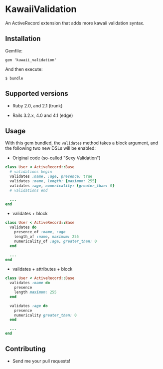 # KawaiiValidation

An ActiveRecord extension that adds more kawaii validation syntax.

## Installation

Gemfile:

    gem 'kawaii_validation'

And then execute:

    $ bundle

## Supported versions ##

* Ruby 2.0, and 2.1 (trunk)

* Rails 3.2.x, 4.0 and 4.1 (edge)

## Usage

With this gem bundled, the `validates` method takes a block argument, and the following two new DSLs will be enabled:

* Original code (so-called "Sexy Validation")

```ruby
class User < ActiveRecord::Base
  # validations begin
  validates :name, :age, presence: true
  validates :name, length: {maximum: 255}
  validates :age, numericality: {greater_than: 0}
  # validations end

  ...
end
```

* validates + block

```ruby
class User < ActiveRecord::Base
  validates do
    presence_of :name, :age
    length_of :name, maximum: 255
    numericality_of :age, greater_than: 0
  end

  ...
end
```

* validates + attributes + block

```ruby
class User < ActiveRecord::Base
  validates :name do
    presence
    length maximum: 255
  end

  validates :age do
    presence
    numericality greater_than: 0
  end

  ...
end
```

## Contributing

* Send me your pull requests!
